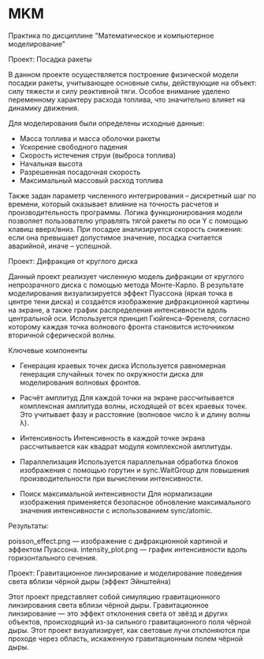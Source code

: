 # MKM
Практика по дисциплине "Математическое и компьютерное моделирование"

Проект: Посадка ракеты

В данном проекте осуществляется построение физической модели посадки ракеты, учитывающее основные силы, действующие на объект: силу тяжести и силу реактивной тяги. Особое внимание уделено переменному характеру расхода топлива, что значительно влияет на динамику движения.

Для моделирования были определены исходные данные:

* Масса топлива и масса оболочки ракеты
* Ускорение свободного падения
* Скорость истечения струи (выброса топлива)
* Начальная высота
* Разрешенная посадочная скорость
* Максимальный массовый расход топлива

Также задан параметр численного интегрирования – дискретный шаг по времени, который оказывает влияние на точность расчетов и производительность программы.
Логика функционирования модели позволяет пользователю управлять тягой ракеты по оси Y с помощью клавиш вверх/вниз. При посадке анализируется скорость снижения: если она превышает допустимое значение, посадка считается аварийной, иначе – успешной.


Проект: Дифракция от круглого диска

Данный проект реализует численную модель дифракции от круглого непрозрачного диска с помощью метода Монте-Карло. 
В результате моделирования визуализируется эффект Пуассона (яркая точка в центре тени диска) и создаётся изображение дифракционной картины на экране, а также график распределения интенсивности вдоль центральной оси.
Используется принцип Гюйгенса-Френеля, согласно которому каждая точка волнового фронта становится источником вторичной сферической волны.

Ключевые компоненты

* Генерация краевых точек диска
Используется равномерная генерация случайных точек по окружности диска для моделирования волновых фронтов.

* Расчёт амплитуд
Для каждой точки на экране рассчитывается комплексная амплитуда волны, исходящей от всех краевых точек. Это учитывает фазу и расстояние (волновое число k и длину волны λ).

* Интенсивность
Интенсивность в каждой точке экрана рассчитывается как квадрат модуля комплексной амплитуды.

* Параллелизация
Используется параллельная обработка блоков изображения с помощью горутин и sync.WaitGroup для повышения производительности при вычислении интенсивности.

* Поиск максимальной интенсивности
Для нормализации изображения применяется безопасное обновление максимального значения интенсивности с использованием sync/atomic.

Результаты:

poisson_effect.png — изображение с дифракционной картиной и эффектом Пуассона.
intensity_plot.png — график интенсивности вдоль горизонтального сечения.

Проект: Гравитационное линзирование и моделирование поведения света вблизи чёрной дыры (эффект Эйнштейна)

Этот проект представляет собой симуляцию гравитационного линзирования света вблизи чёрной дыры. Гравитационное линзирование — это эффект отклонения света от звёзд и других объектов, происходящий из-за сильного гравитационного поля чёрной дыры. Этот проект визуализирует, как световые лучи отклоняются при проходе через область, искаженную гравитационным полем чёрной дыры.

